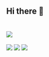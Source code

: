 ## Hi there 👋

<!--
**dutkyobot/dutkyobot** is a ✨ _special_ ✨ repository because its `README.md` (this file) appears on your GitHub profile.

Here are some ideas to get you started:

- 🔭 I’m currently working on ...
- 🌱 I’m currently learning ...
- 👯 I’m looking to collaborate on ...
- 🤔 I’m looking for help with ...
- 💬 Ask me about ...
- 📫 How to reach me: ...
- 😄 Pronouns: ...
- ⚡ Fun fact: ...
-->
# <img src="https://img.shields.io/badge/기술명-색상코드?style=flat-square&logo=로고&logoColor=색상"/>
<img src="https://img.shields.io/badge/Python (포기 함)-ffdf76?style=flat-square&logo=Python&logoColor=#3776AB"/>
<img src="https://img.shields.io/badge/HTML-E34F26?style=flat-square&logo=HTMX&logoColor=white"/>
<img src="https://img.shields.io/badge/Chatgpt-D9D9D9?style=flat-square&logo=OpenAI&logoColor=333333"/>
